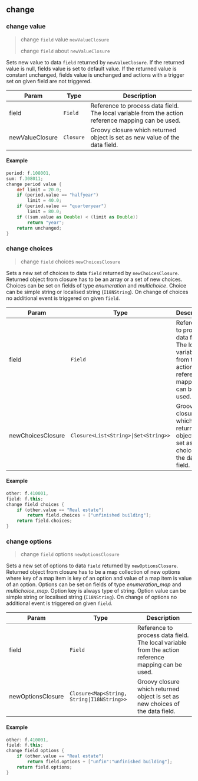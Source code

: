 ## change

### change value

> change `field` value `newValueClosure`
> 
> change `field` about `newValueClosure`

Sets new value to data `field` returned by `newValueClosure`. If the returned value is null, fields
value is set to default value. If the returned value is constant unchanged, fields value is unchanged and actions with a
trigger set on given field are not triggered.

| **Param**         | **Type**  | **Description**                                                                                    |
| -------------     | ----------| -------------------------------------------------------------------------------------------------- |
| field             | `Field`   | Reference to process data field. The local variable from the action reference mapping can be used. |
| newValueClosure   | `Closure` | Groovy closure which returned object is set as new value of the data field.                        |

#### Example

```groovy
period: f.108001,
sum: f.308011;
change period value {
    def limit = 20.0;
    if (period.value == "halfyear")
        limit = 40.0;
    if (period.value == "quarteryear")
        limit = 80.0;
    if ((sum.value as Double) < (limit as Double))
        return "year";
    return unchanged;
}
```

### change choices

> change `field` choices `newChoicesClosure`

Sets a new set of choices to data `field` returned by `newChoicesClosure`. Returned object from closure has to be an array or a set of new choices.
Choices can be set on fields of type _enumeration_ and _multichoice_. Choice can be simple string or localised string (`I18NString`). 
On change of choices no additional event is triggered on given `field`.

| **Param**         | **Type**  | **Description**                                                                                    |
| -------------     | ----------| -------------------------------------------------------------------------------------------------- |
| field             | `Field`   | Reference to process data field. The local variable from the action reference mapping can be used. |
| newChoicesClosure | `Closure<List<String>\|Set<String>>` | Groovy closure which returned object is set as new choices of the data field.                         |

#### Example

```groovy
other: f.410001,
field: f.this;
change field choices {
    if (other.value == "Real estate")
        return field.choices + ["unfinished building"];
    return field.choices;
}
```

### change options

> change `field` options `newOptionsClosure`

Sets a new set of options to data `field` returned by `newOptionsClosure`. Returned object from closure has to be a map collection of new options 
where key of a map item is key of an option and value of a map item is value of an option. Options can be set on fields of type *enumeration_map* and *multichoice_map*.
Option key is always type of string. Option value can be simple string or localised string (`I18NString`). On change of options no additional event is triggered on given `field`.

| **Param**         | **Type**  | **Description**                                                                                    |
| -------------     | ----------| -------------------------------------------------------------------------------------------------- |
| field             | `Field`   | Reference to process data field. The local variable from the action reference mapping can be used. |
| newOptionsClosure | `Closure<Map<String, String\|I18NString>>` | Groovy closure which returned object is set as new choices of the data field.                         |

#### Example

```groovy
other: f.410001,
field: f.this;
change field options {
    if (other.value == "Real estate")
        return field.options + ["unfin":"unfinished building"];
    return field.options;
}
```
